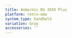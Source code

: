 ```yaml
---
title: Anbernic RG 35XX Plus
platform: retro-emu
system_type: handheld
variation: Gray
accessories: ''
---
```

